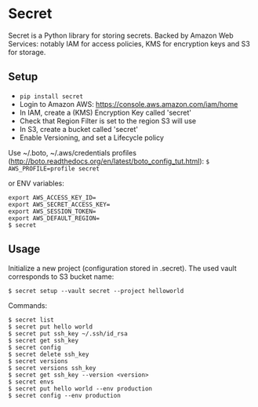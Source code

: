 # Secret

Secret is a Python library for storing secrets. Backed by Amazon Web Services:
notably IAM for access policies, KMS for encryption keys and S3 for storage.

## Setup

* `pip install secret`
* Login to Amazon AWS: https://console.aws.amazon.com/iam/home
* In IAM, create a (KMS) Encryption Key called 'secret'
 * Check that Region Filter is set to the region S3 will use
* In S3, create a bucket called 'secret'
 * Enable Versioning, and set a Lifecycle policy

Use ~/.boto, ~/.aws/credentials profiles (http://boto.readthedocs.org/en/latest/boto_config_tut.html):
```$ AWS_PROFILE=profile secret```

or ENV variables:
```
export AWS_ACCESS_KEY_ID=
export AWS_SECRET_ACCESS_KEY=
export AWS_SESSION_TOKEN=
export AWS_DEFAULT_REGION=
$ secret
```

## Usage

Initialize a new project (configuration stored in .secret). The used vault corresponds to S3 bucket name:
```
$ secret setup --vault secret --project helloworld
```

Commands:
```
$ secret list
$ secret put hello world
$ secret put ssh_key ~/.ssh/id_rsa
$ secret get ssh_key
$ secret config
$ secret delete ssh_key
$ secret versions
$ secret versions ssh_key
$ secret get ssh_key --version <version>
$ secret envs
$ secret put hello world --env production
$ secret config --env production
```

